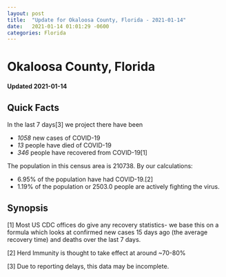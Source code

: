 ```yaml
---
layout: post
title:  "Update for Okaloosa County, Florida - 2021-01-14"
date:   2021-01-14 01:01:29 -0600
categories: Florida
---
```


# Okaloosa County, Florida
#### Updated 2021-01-14

## Quick Facts

In the last 7 days[3] we project there have been
- *1058* new cases of COVID-19
- *13* people have died of COVID-19
- *346* people have recovered from COVID-19[1]

The population in this census area is 210738. By our calculations:
- 6.95% of the population have had COVID-19.[2]
- 1.19% of the population or 2503.0 people are actively fighting the virus.

## Synopsis




[1] Most US CDC offices do give any recovery statistics- we base this on a formula which looks at confirmed new cases
15 days ago (the average recovery time) and deaths over the last 7 days.

[2] Herd Immunity is thought to take effect at around ~70-80%

[3] Due to reporting delays, this data may be incomplete.
 
    